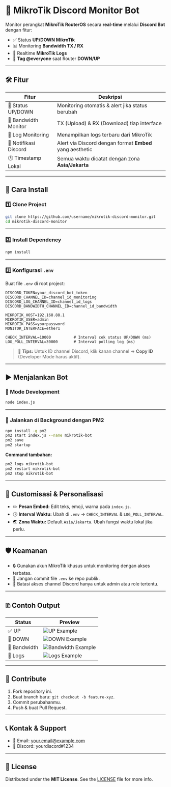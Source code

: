 # 📱 MikroTik Discord Monitor Bot

Monitor perangkat **MikroTik RouterOS** secara **real-time** melalui **Discord Bot** dengan fitur:

* ✅ Status **UP/DOWN MikroTik**
* 📊 Monitoring **Bandwidth TX / RX**
* 📜 Realtime **MikroTik Logs**
* 🔔 **Tag @everyone** saat Router **DOWN/UP**

---

## 🛠️ Fitur

| Fitur                 | Deskripsi                                                |
| --------------------- | -------------------------------------------------------- |
| 🔄 Status UP/DOWN     | Monitoring otomatis & alert jika status berubah          |
| 📱 Bandwidth Monitor  | TX (Upload) & RX (Download) tiap interface               |
| 📜 Log Monitoring     | Menampilkan logs terbaru dari MikroTik                   |
| 🔣 Notifikasi Discord | Alert via Discord dengan format **Embed** yang aesthetic |
| 🕒 Timestamp Lokal    | Semua waktu dicatat dengan zona **Asia/Jakarta**         |

---

## 🚀 Cara Install

### 1️⃣ Clone Project

```bash
git clone https://github.com/username/mikrotik-discord-monitor.git
cd mikrotik-discord-monitor
```

---

### 2️⃣ Install Dependency

```bash
npm install
```

---

### 3️⃣ Konfigurasi `.env`

Buat file `.env` di root project:

```env
DISCORD_TOKEN=your_discord_bot_token
DISCORD_CHANNEL_ID=channel_id_monitoring
DISCORD_LOG_CHANNEL_ID=channel_id_logs
DISCORD_BANDWIDTH_CHANNEL_ID=channel_id_bandwidth

MIKROTIK_HOST=192.168.88.1
MIKROTIK_USER=admin
MIKROTIK_PASS=yourpassword
MONITOR_INTERFACE=ether1

CHECK_INTERVAL=10000          # Interval cek status UP/DOWN (ms)
LOG_POLL_INTERVAL=30000       # Interval polling log (ms)
```

> 🌟 **Tips:** Untuk ID channel Discord, klik kanan channel → **Copy ID** (Developer Mode harus aktif).

---

## ▶️ Menjalankan Bot

### 🔹 Mode Development

```bash
node index.js
```

---

### 🔹 Jalankan di Background dengan PM2

```bash
npm install -g pm2
pm2 start index.js --name mikrotik-bot
pm2 save
pm2 startup
```

**Command tambahan:**

```bash
pm2 logs mikrotik-bot
pm2 restart mikrotik-bot
pm2 stop mikrotik-bot
```

---

## 🎨 Customisasi & Personalisasi

* ✏️ **Pesan Embed:** Edit teks, emoji, warna pada `index.js`.
* 🕒 **Interval Waktu:** Ubah di `.env` → `CHECK_INTERVAL` & `LOG_POLL_INTERVAL`.
* 🌏 **Zona Waktu:** Default `Asia/Jakarta`. Ubah fungsi waktu lokal jika perlu.

---

## 🛡️ Keamanan

* 🔒 Gunakan akun MikroTik khusus untuk monitoring dengan akses terbatas.
* 🚫 Jangan commit file `.env` ke repo publik.
* 🔐 Batasi akses channel Discord hanya untuk admin atau role tertentu.

---

## 🗈️ Contoh Output

| Status       | Preview                                                        |
| ------------ | -------------------------------------------------------------- |
| ✅ UP         | ![UP Example](https://i.imgur.com/UpExample.png)               |
| 🔴 DOWN      | ![DOWN Example](https://i.imgur.com/DownExample.png)           |
| 📱 Bandwidth | ![Bandwidth Example](https://i.imgur.com/BandwidthExample.png) |
| 📜 Logs      | ![Logs Example](https://i.imgur.com/LogsExample.png)           |

---

## 🤝 Contribute

1. Fork repository ini.
2. Buat branch baru: `git checkout -b feature-xyz`.
3. Commit perubahanmu.
4. Push & buat Pull Request.

---

## 📞 Kontak & Support

* 📧 Email: [your.email@example.com](mailto:your.email@example.com)
* 💬 Discord: yourdiscord#1234

---

## 📜 License

Distributed under the **MIT License**. See the [LICENSE](LICENSE) file for more info.
